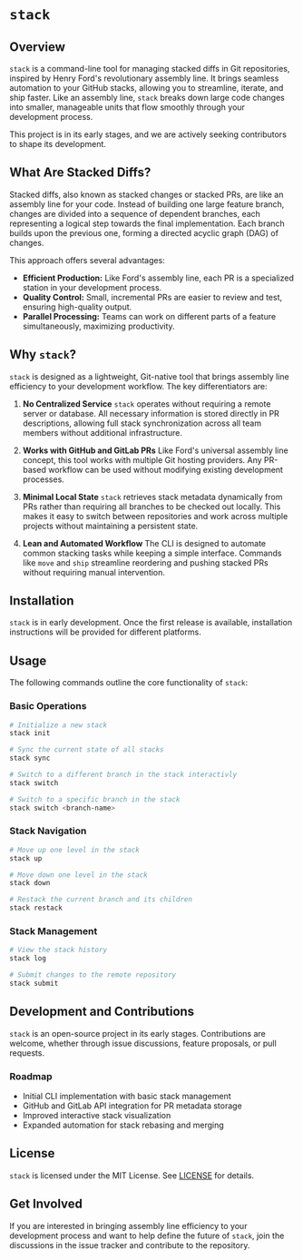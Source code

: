 # `stack`

## Overview

`stack` is a command-line tool for managing stacked diffs in Git repositories, inspired by Henry Ford's revolutionary 
assembly line. It brings seamless automation to your GitHub stacks, allowing you to streamline, iterate, and ship 
faster. Like an assembly line, `stack` breaks down large code changes into smaller, manageable units that flow smoothly 
through your development process.

This project is in its early stages, and we are actively seeking contributors to shape its development.

## What Are Stacked Diffs?

Stacked diffs, also known as stacked changes or stacked PRs, are like an assembly line for your code. Instead of 
building one large feature branch, changes are divided into a sequence of dependent branches, each representing a 
logical step towards the final implementation. Each branch builds upon the previous one, forming a directed acyclic 
graph (DAG) of changes.

This approach offers several advantages:

- **Efficient Production:** Like Ford's assembly line, each PR is a specialized station in your development process.
- **Quality Control:** Small, incremental PRs are easier to review and test, ensuring high-quality output.
- **Parallel Processing:** Teams can work on different parts of a feature simultaneously, maximizing productivity.

## Why `stack`?

`stack` is designed as a lightweight, Git-native tool that brings assembly line efficiency to your development workflow. 
The key differentiators are:

1. **No Centralized Service**
   `stack` operates without requiring a remote server or database. All necessary information is stored directly in PR 
   descriptions, allowing full stack synchronization across all team members without additional infrastructure.

2. **Works with GitHub and GitLab PRs**
   Like Ford's universal assembly line concept, this tool works with multiple Git hosting providers. Any PR-based 
   workflow can be used without modifying existing development processes.

3. **Minimal Local State**
   `stack` retrieves stack metadata dynamically from PRs rather than requiring all branches to be checked out locally. 
   This makes it easy to switch between repositories and work across multiple projects without maintaining a persistent 
   state.

4. **Lean and Automated Workflow**
   The CLI is designed to automate common stacking tasks while keeping a simple interface. Commands like `move` and 
   `ship` streamline reordering and pushing stacked PRs without requiring manual intervention.

## Installation

`stack` is in early development. Once the first release is available, installation instructions will be provided for 
different platforms.

## Usage
The following commands outline the core functionality of `stack`:

### Basic Operations

```sh
# Initialize a new stack
stack init

# Sync the current state of all stacks
stack sync

# Switch to a different branch in the stack interactivly
stack switch

# Switch to a specific branch in the stack
stack switch <branch-name>
```

### Stack Navigation

```sh
# Move up one level in the stack
stack up

# Move down one level in the stack
stack down

# Restack the current branch and its children
stack restack
```

### Stack Management

```sh
# View the stack history
stack log

# Submit changes to the remote repository
stack submit
```

## Development and Contributions

`stack` is an open-source project in its early stages. Contributions are welcome, whether through issue discussions, 
feature proposals, or pull requests.

### Roadmap

- Initial CLI implementation with basic stack management
- GitHub and GitLab API integration for PR metadata storage
- Improved interactive stack visualization
- Expanded automation for stack rebasing and merging

## License

`stack` is licensed under the MIT License. See [LICENSE](LICENSE) for details.

## Get Involved

If you are interested in bringing assembly line efficiency to your development process and want to help define the 
future of `stack`, join the discussions in the issue tracker and contribute to the repository.
